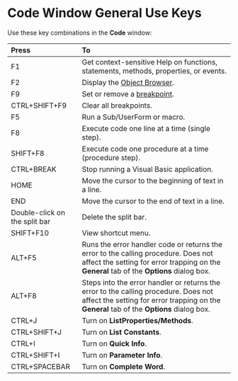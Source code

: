 
# Code Window General Use Keys

Use these key combinations in the  **Code** window:



|**Press**|**To**|
|:-----|:-----|
|F1|Get context-sensitive Help on functions, statements, methods, properties, or events.|
|F2|Display the  [Object Browser](b8bdf64f-5920-1ae9-16d0-b26d09524a30.md).|
|F9|Set or remove a  [breakpoint](b8bdf64f-5920-1ae9-16d0-b26d09524a30.md).|
|CTRL+SHIFT+F9|Clear all breakpoints.|
|F5|Run a Sub/UserForm or macro.|
|F8|Execute code one line at a time (single step).|
|SHIFT+F8|Execute code one procedure at a time (procedure step).|
|CTRL+BREAK|Stop running a Visual Basic application.|
|HOME|Move the cursor to the beginning of text in a line.|
|END|Move the cursor to the end of text in a line.|
|Double-click on the split bar|Delete the split bar.|
|SHIFT+F10|View shortcut menu.|
|ALT+F5|Runs the error handler code or returns the error to the calling procedure. Does not affect the setting for error trapping on the  **General** tab of the **Options** dialog box.|
|ALT+F8|Steps into the error handler or returns the error to the calling procedure. Does not affect the setting for error trapping on the  **General** tab of the **Options** dialog box.|
|CTRL+J|Turn on  **ListProperties/Methods**.|
|CTRL+SHIFT+J|Turn on  **List Constants**.|
|CTRL+I|Turn on  **Quick Info**.|
|CTRL+SHIFT+I|Turn on  **Parameter Info**.|
|CTRL+SPACEBAR|Turn on  **Complete Word**.|
